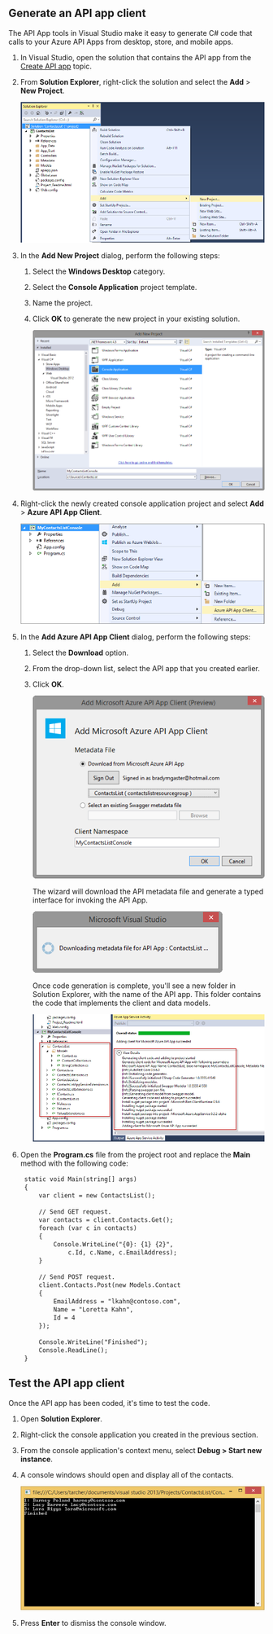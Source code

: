 ## Generate an API app client
The API App tools in Visual Studio make it easy to generate C# code that calls to your Azure API Apps from desktop, store, and mobile apps. 

1. In Visual Studio, open the solution that contains the API app from the [Create API app](/documentation/articles/app-service-dotnet-create-api-app/) topic. 
2. From **Solution Explorer**, right-click the solution and select the **Add** > **New Project**.
   
    ![Add a new project](./media/app-service-dotnet-debug-api-app-gen-api-client/01-add-new-project-v3.png)
3. In the **Add New Project** dialog, perform the following steps:
   
    1. Select the **Windows Desktop** category.
    2. Select the **Console Application** project template.
    3. Name the project.
    4. Click **OK** to generate the new project in your existing solution.
      
        ![Add a new project](./media/app-service-dotnet-debug-api-app-gen-api-client/02-contact-list-console-project-v3.png)
4. Right-click the newly created console application project and select **Add** > **Azure API App Client**. 
   
    ![Add a new Client](./media/app-service-dotnet-debug-api-app-gen-api-client/03-add-azure-api-client-v3.png)
5. In the **Add Azure API App Client** dialog, perform the following steps: 
   
    1. Select the **Download** option. 
    2. From the drop-down list, select the API app that you created earlier. 
    3. Click **OK**. 
      
        ![Generation Screen](./media/app-service-dotnet-debug-api-app-gen-api-client/04-select-the-api-v3.png)
      
        The wizard will download the API metadata file and generate a typed interface for invoking the API App.
      
        ![Generation Happening](./media/app-service-dotnet-debug-api-app-gen-api-client/05-metadata-downloading-v3.png)
      
        Once code generation is complete, you'll see a new folder in Solution Explorer, with the name of the API app. This folder contains the code that implements the client and data models. 
      
        ![Generation Complete](./media/app-service-dotnet-debug-api-app-gen-api-client/06-code-gen-output-v3.png)
6. Open the **Program.cs** file from the project root and replace the **Main** method with the following code: 
   
        static void Main(string[] args)
        {
            var client = new ContactsList();
   
            // Send GET request.
            var contacts = client.Contacts.Get();
            foreach (var c in contacts)
            {
                Console.WriteLine("{0}: {1} {2}",
                    c.Id, c.Name, c.EmailAddress);
            }
   
            // Send POST request.
            client.Contacts.Post(new Models.Contact
            {
                EmailAddress = "lkahn@contoso.com",
                Name = "Loretta Kahn",
                Id = 4
            });
   
            Console.WriteLine("Finished");
            Console.ReadLine();
        }

## Test the API app client
Once the API app has been coded, it's time to test the code.

1. Open **Solution Explorer**.
2. Right-click the console application you created in the previous section.
3. From the console application's context menu, select **Debug > Start new instance**. 
4. A console windows should open and display all of the contacts. 
   
    ![Running console app](./media/app-service-dotnet-debug-api-app-gen-api-client/running-console-app.png)
5. Press **Enter** to dismiss the console window.